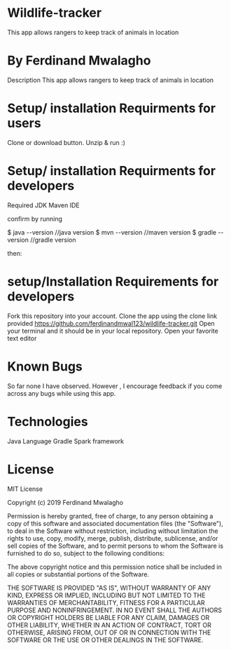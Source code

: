 # Wildlife-tracker
This app allows rangers to keep track of animals in location

# By Ferdinand Mwalagho
Description
This app allows rangers to keep track of animals in location

# Setup/ installation Requirments for users
Clone or download button. Unzip & run :)

# Setup/ installation Requirments for developers
Required JDK Maven IDE

confirm by running

$ java --version //java version
 $ mvn --version //maven version 
 $ gradle --version //gradle version

then:

# setup/Installation Requirements for developers
Fork this repository into your account.
 Clone the app using the clone link provided https://github.com/ferdinandmwal123/wildlife-tracker.git 
 Open your terminal and it should be in your local repository.
  Open your favorite text editor

# Known Bugs
So far none I have observed. However , I encourage feedback if you come across any bugs while using this app.

# Technologies
Java Language 
Gradle 
Spark framework

# License
MIT License

Copyright (c) 2019 Ferdinand Mwalagho

Permission is hereby granted, free of charge, to any person obtaining a copy of this software and associated documentation files (the "Software"), to deal in the Software without restriction, including without limitation the rights to use, copy, modify, merge, publish, distribute, sublicense, and/or sell copies of the Software, and to permit persons to whom the Software is furnished to do so, subject to the following conditions:

The above copyright notice and this permission notice shall be included in all copies or substantial portions of the Software.

THE SOFTWARE IS PROVIDED "AS IS", WITHOUT WARRANTY OF ANY KIND, EXPRESS OR IMPLIED, INCLUDING BUT NOT LIMITED TO THE WARRANTIES OF MERCHANTABILITY, FITNESS FOR A PARTICULAR PURPOSE AND NONINFRINGEMENT. IN NO EVENT SHALL THE AUTHORS OR COPYRIGHT HOLDERS BE LIABLE FOR ANY CLAIM, DAMAGES OR OTHER LIABILITY, WHETHER IN AN ACTION OF CONTRACT, TORT OR OTHERWISE, ARISING FROM, OUT OF OR IN CONNECTION WITH THE SOFTWARE OR THE USE OR OTHER DEALINGS IN THE SOFTWARE.